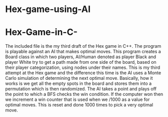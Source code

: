 # Hex-game-using-AI
# Hex-Game-in-C-
The included file is the my third draft of the Hex game in C++. 
The program is playable against an AI that makes optimal moves. This program 
creates a Board class in which two players, AI/Human denoted as player Black 
and player White try to get a path made from one side of the board, based on
their player categorization, using nodes under their names. This is my third
attempt at the Hex game and the difference this time is the AI uses a
Monte Carlo simulation of determining the next optimal move. Basically, how 
it works is we get all the empty spots in the board and stores them into
a permutation which is then randomized. The AI takes a point and plays off 
the point to which a BFS checks the win condition. If the computer won then
we increment a win counter that is used when we /1000 as a value for optimal moves. 
This is reset and done 1000 times to pick a very optimal move. 

